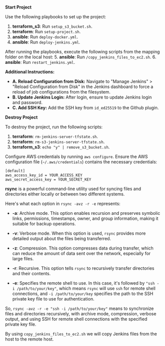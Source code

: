 **Start Project**

Use the following playbooks to set up the project:

1. **terraform_s3**: Run `setup_s3_bucket.sh`.
2. **terraform**: Run `setup-project.sh`.
3. **ansible**: Run `deploy-docker.yml`.
4. **ansible**: Run `deploy-jenkins.yml`.

After running the playbooks, execute the following scripts from the mapping folder on the local host:
5. **ansible**: Run `/copy_jenkins_files_to_ec2.sh`.
6. **ansible**: Run `restart_jenkins.yml`.

**Additional Instructions:**
- **A. Reload Configuration from Disk:** Navigate to "Manage Jenkins" > "Reload Configuration from Disk" in the Jenkins dashboard to force a reload of job configurations from the filesystem.
- **B. Update Jenkins Login:** After login, ensure to update Jenkins login and password.
- **C. Add SSH Key:** Add the SSH key from `id_ed25519` to the Github plugin.

**Destroy Project**

To destroy the project, run the following scripts:
1. **terraform**: `rm-jenkins-server-tfstate.sh`.
2. **terraform**: `rm-s3-jenkins-server-tfstate.sh`.
3. **terraform_s3**: `echo "y" | remove_s3_bucket.sh`.

Configure AWS credentials by running `aws configure`. Ensure the AWS configuration file (`~/.aws/credentials`) contains the necessary credentials:

```plaintext
[default]
aws_access_key_id = YOUR_ACCESS_KEY
aws_secret_access_key = YOUR_SECRET_KEY
```


**rsync** is a powerful command-line utility used for syncing files and directories either locally or between two different systems. 

Here's what each option in `rsync -avz -r -e` represents:

- **-a**: Archive mode. This option enables recursion and preserves symbolic links, permissions, timestamps, owner, and group information, making it suitable for backup operations.

- **-v**: Verbose mode. When this option is used, `rsync` provides more detailed output about the files being transferred.

- **-z**: Compression. This option compresses data during transfer, which can reduce the amount of data sent over the network, especially for large files.

- **-r**: Recursive. This option tells `rsync` to recursively transfer directories and their contents.

- **-e**: Specifies the remote shell to use. In this case, it's followed by `"ssh -i /path/to/your/key"`, which means `rsync` will use `ssh` for remote shell connections, and `-i /path/to/your/key` specifies the path to the SSH private key file to use for authentication.

So, `rsync -avz -r -e "ssh -i /path/to/your/key"` means to synchronize files and directories recursively, with archive mode, compression, verbose output, and using SSH for remote shell connections with the specified private key file.

By using `copy_jenkins_files_to_ec2.sh` we will copy Jenkins files from the host to the remote host.

